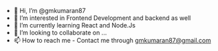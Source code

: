 - 👋 Hi, I’m @gmkumaran87
- 👀 I’m interested in Frontend Development and backend as well
- 🌱 I’m currently learning React and Node.Js
- 💞️ I’m looking to collaborate on ...
- 📫 How to reach me - Contact me through gmkumaran87@gmail.com

<!---
gmkumaran87/gmkumaran87 is a ✨ special ✨ repository because its `README.md` (this file) appears on your GitHub profile.
You can click the Preview link to take a look at your changes.
--->
